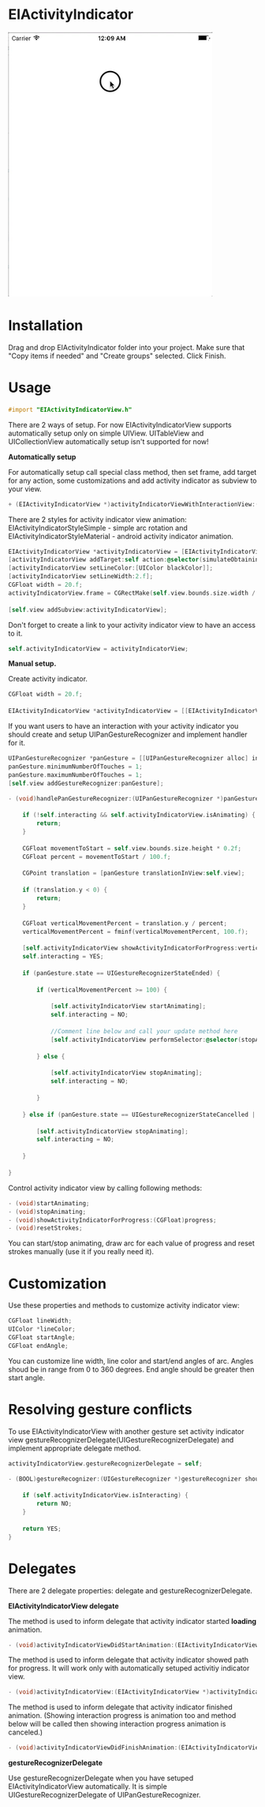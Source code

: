 # EIActivityIndicator
![](/resources/EIActivityIndicatorView.gif)

# Installation
Drag and drop EIActivityIndicator folder into your project. Make sure that "Copy items if needed" and "Create groups" selected.
Click Finish.
# Usage
```objective-c
#import "EIActivityIndicatorView.h"
```
There are 2 ways of setup. For now EIActivityIndicatorView supports automatically setup only on simple UIView. UITableView and UICollectionView automatically setup isn't supported for now!

**Automatically setup**

For automatically setup call special class method, then set frame, add target for any action, some customizations and add activity indicator as subview to your view.
```objective-c
+ (EIActivityIndicatorView *)activityIndicatorViewWithInteractionView:(UIView *)interactionView withStyle:(EIActivityIndicatorStyle)style;
```
There are 2 styles for activity indicator view animation: EIActivityIndicatorStyleSimple - simple arc rotation and EIActivityIndicatorStyleMaterial - android activity indicator animation.
```objective-c
EIActivityIndicatorView *activityIndicatorView = [EIActivityIndicatorView activityIndicatorViewWithInteractionView:self.view withStyle:EIActivityIndicatorStyleMaterial];
[activityIndicatorView addTarget:self action:@selector(simulateObtainingData)];
[activityIndicatorView setLineColor:[UIColor blackColor]];
[activityIndicatorView setLineWidth:2.f];
CGFloat width = 20.f;
activityIndicatorView.frame = CGRectMake(self.view.bounds.size.width / 2 - width / 2, 10, width, width);

[self.view addSubview:activityIndicatorView];
```
Don't forget to create a link to your activity indicator view to have an access to it. 
```objective-c
self.activityIndicatorView = activityIndicatorView;
```
**Manual setup.**

Create activity indicator.
```objective-c
CGFloat width = 20.f;
    
EIActivityIndicatorView *activityIndicatorView = [[EIActivityIndicatorView alloc] initWithFrame:CGRectMake(self.view.bounds.size.width / 2 - width / 2, 25, width, width) andStyle:EIActivityIndicatorStyleSimple];
```
If you want users to have an interaction with your activity indicator you should create and setup UIPanGestureRecognizer and implement handler for it.
```objective-c
UIPanGestureRecognizer *panGesture = [[UIPanGestureRecognizer alloc] initWithTarget:self action:@selector(handlePanGestureRecognizer:)];
panGesture.minimumNumberOfTouches = 1;
panGesture.maximumNumberOfTouches = 1;
[self.view addGestureRecognizer:panGesture];
```
```objective-c
- (void)handlePanGestureRecognizer:(UIPanGestureRecognizer *)panGesture {
    
    if (!self.interacting && self.activityIndicatorView.isAnimating) {
        return;
    }
    
    CGFloat movementToStart = self.view.bounds.size.height * 0.2f;
    CGFloat percent = movementToStart / 100.f;
    
    CGPoint translation = [panGesture translationInView:self.view];
    
    if (translation.y < 0) {
        return;
    }
    
    CGFloat verticalMovementPercent = translation.y / percent;
    verticalMovementPercent = fminf(verticalMovementPercent, 100.f);
    
    [self.activityIndicatorView showActivityIndicatorForProgress:verticalMovementPercent / 100.f];
    self.interacting = YES;
    
    if (panGesture.state == UIGestureRecognizerStateEnded) {
        
        if (verticalMovementPercent >= 100) {
            
            [self.activityIndicatorView startAnimating];
            self.interacting = NO;
            
            //Comment line below and call your update method here
            [self.activityIndicatorView performSelector:@selector(stopAnimating) withObject:nil afterDelay:3.f];
            
        } else {
            
            [self.activityIndicatorView stopAnimating];
            self.interacting = NO;
            
        }
        
    } else if (panGesture.state == UIGestureRecognizerStateCancelled || panGesture.state ==UIGestureRecognizerStateFailed) {
        
        [self.activityIndicatorView stopAnimating];
        self.interacting = NO;
        
    }

}
```

Control activity indicator view by calling following methods:
```objective-c
- (void)startAnimating;
- (void)stopAnimating;
- (void)showActivityIndicatorForProgress:(CGFloat)progress;
- (void)resetStrokes;
```
You can start/stop animating, draw arc for each value of progress and reset strokes manually (use it if you really need it).

# Customization
Use these properties and methods to customize activity indicator view:
```objective-c
CGFloat lineWidth;
UIColor *lineColor;
CGFloat startAngle;
CGFloat endAngle;
```
You can customize line width, line color and start/end angles of arc.
Angles shoud be in range from 0 to 360 degrees. End angle should be greater then start angle.

# Resolving gesture conflicts
To use EIActivityIndicatorView with another gesture set activity indicator view gestureRecognizerDelegate(UIGestureRecognizerDelegate) and implement appropriate delegate method.

```objective-c
activityIndicatorView.gestureRecognizerDelegate = self;
```
```objective-c
- (BOOL)gestureRecognizer:(UIGestureRecognizer *)gestureRecognizer shouldRecognizeSimultaneouslyWithGestureRecognizer:(UIGestureRecognizer *)otherGestureRecognizer {
    
    if (self.activityIndicatorView.isInteracting) {
        return NO;
    }
    
    return YES;
}
```
# Delegates
There are 2 delegate properties: delegate and gestureRecognizerDelegate.

**EIActivityIndicatorView delegate**

The method is used to inform delegate that activity indicator started **loading** animation.
```objective-c
- (void)activityIndicatorViewDidStartAnimation:(EIActivityIndicatorView *)activityIndicatorView;
```
The method is used to inform delegate that activity indicator showed path for progress. It will work only with automatically setuped activitiy indicator view.
```objective-c
- (void)activityIndicatorView:(EIActivityIndicatorView *)activityIndicatorView didInteractWithInteractionView:(UIView *)interactionView withProgress:(CGFloat)progress;
```
The method is used to inform delegate that activity indicator finished animation. (Showing interaction progress is animation too and method below will be called then showing interaction progress animation is canceled.)
```objective-c
- (void)activityIndicatorViewDidFinishAnimation:(EIActivityIndicatorView *)activityIndicatorView;
```

**gestureRecognizerDelegate**

Use gestureRecognizerDelegate when you have setuped EIActivityIndicatorView automatically. It is simple UIGestureRecognizerDelegate of UIPanGestureRecognizer.
